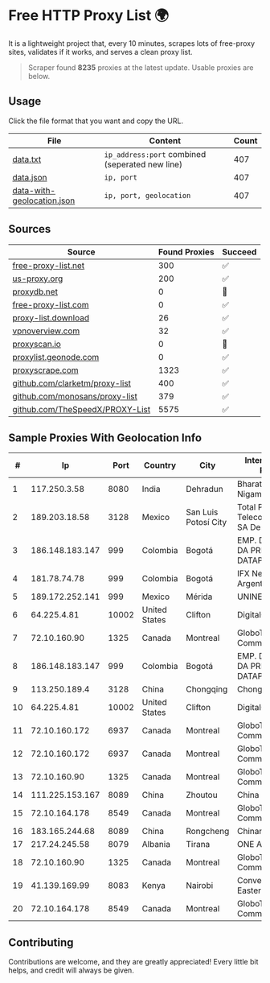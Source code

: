 
# Free HTTP Proxy List 🌍

It is a lightweight project that, every 10 minutes, scrapes lots of free-proxy sites, validates if it works, and serves a clean proxy list.


> Scraper found **8235** proxies at the latest update. Usable proxies are below.

## Usage

Click the file format that you want and copy the URL.


|File|Content|Count|
|----|-------|-----|
|[data.txt](https://raw.githubusercontent.com/themiralay/Proxy-List-World/master/data.txt)|`ip_address:port` combined (seperated new line)|407|
|[data.json](https://raw.githubusercontent.com/themiralay/Proxy-List-World/master/data.json)|`ip, port`|407|
|[data-with-geolocation.json](https://raw.githubusercontent.com/themiralay/Proxy-List-World/master/data-with-geolocation.json)|`ip, port, geolocation`|407|

## Sources

|Source|Found Proxies|Succeed|
|------|-------------|-------|
|[free-proxy-list.net](https://free-proxy-list.net)|300|✅|
|[us-proxy.org](https://www.us-proxy.org)|200|✅|
|[proxydb.net](http://proxydb.net)|0|🚫|
|[free-proxy-list.com](https://free-proxy-list.com/?page=&port=&type%5B%5D=http&type%5B%5D=https&up_time=0&search=Search)|0|✅|
|[proxy-list.download](https://www.proxy-list.download/HTTP)|26|✅|
|[vpnoverview.com](https://vpnoverview.com/privacy/anonymous-browsing/free-proxy-servers)|32|✅|
|[proxyscan.io](https://www.proxyscan.io)|0|🚫|
|[proxylist.geonode.com](https://proxylist.geonode.com/api/proxy-list?limit=300&page=1&sort_by=lastChecked&sort_type=desc&protocols=http,https)|0|✅|
|[proxyscrape.com](https://api.proxyscrape.com/v2/?request=displayproxies&protocol=http&timeout=10000&country=all&ssl=all&anonymity=all)|1323|✅|
|[github.com/clarketm/proxy-list](https://raw.githubusercontent.com/clarketm/proxy-list/master/proxy-list-raw.txt)|400|✅|
|[github.com/monosans/proxy-list](https://raw.githubusercontent.com/monosans/proxy-list/main/proxies/http.txt)|379|✅|
|[github.com/TheSpeedX/PROXY-List](https://raw.githubusercontent.com/TheSpeedX/PROXY-List/master/http.txt)|5575|✅|


## Sample Proxies With Geolocation Info

|#|Ip|Port|Country|City|Internet Service Provider|
|-|--|----|-------|----|-------------------------|
|1|117.250.3.58|8080|India|Dehradun|Bharat Sanchar Nigam Ltd|
|2|189.203.18.58|3128|Mexico|San Luis Potosí City|Total Play Telecomunicaciones SA De CV|
|3|186.148.183.147|999|Colombia|Bogotá|EMP. DE TEC. E INF. DA PREVIDENCIA - DATAPREV|
|4|181.78.74.78|999|Colombia|Bogotá|IFX Networks Argentina S.R.L|
|5|189.172.252.141|999|Mexico|Mérida|UNINET|
|6|64.225.4.81|10002|United States|Clifton|DigitalOcean, LLC|
|7|72.10.160.90|1325|Canada|Montreal|GloboTech Communications|
|8|186.148.183.147|999|Colombia|Bogotá|EMP. DE TEC. E INF. DA PREVIDENCIA - DATAPREV|
|9|113.250.189.4|3128|China|Chongqing|Chongqing Telecom|
|10|64.225.4.81|10002|United States|Clifton|DigitalOcean, LLC|
|11|72.10.160.172|6937|Canada|Montreal|GloboTech Communications|
|12|72.10.160.172|6937|Canada|Montreal|GloboTech Communications|
|13|72.10.160.90|1325|Canada|Montreal|GloboTech Communications|
|14|111.225.153.167|8089|China|Zhoutou|China Telecom|
|15|72.10.164.178|8549|Canada|Montreal|GloboTech Communications|
|16|183.165.244.68|8089|China|Rongcheng|Chinanet|
|17|217.24.245.58|8079|Albania|Tirana|ONE ALBANIA SH.A.|
|18|72.10.160.90|1325|Canada|Montreal|GloboTech Communications|
|19|41.139.169.99|8083|Kenya|Nairobi|Converged services Eastern|
|20|72.10.164.178|8549|Canada|Montreal|GloboTech Communications|



## Contributing

Contributions are welcome, and they are greatly appreciated! Every
little bit helps, and credit will always be given.

